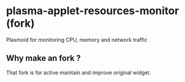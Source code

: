 # plasma-applet-resources-monitor (fork)

Plasmoid for monitoring CPU, memory and network traffic

## Why make an fork ?

That fork is for active maintain and improve original widget.
